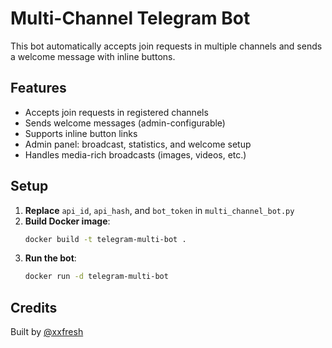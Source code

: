 # Multi-Channel Telegram Bot

This bot automatically accepts join requests in multiple channels and sends a welcome message with inline buttons.

## Features
- Accepts join requests in registered channels
- Sends welcome messages (admin-configurable)
- Supports inline button links
- Admin panel: broadcast, statistics, and welcome setup
- Handles media-rich broadcasts (images, videos, etc.)

## Setup

1. **Replace** `api_id`, `api_hash`, and `bot_token` in `multi_channel_bot.py`
2. **Build Docker image**:
   ```bash
   docker build -t telegram-multi-bot .
   ```
3. **Run the bot**:
   ```bash
   docker run -d telegram-multi-bot
   ```

## Credits
Built by [@xxfresh](https://t.me/xxfresh)
